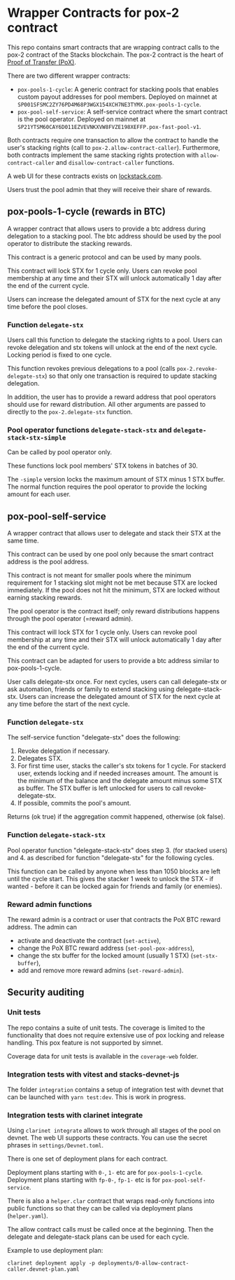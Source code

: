 # Wrapper Contracts for pox-2 contract

This repo contains smart contracts that are wrapping contract calls to the pox-2 contract of the Stacks blockchain. The pox-2 contract is the heart of [Proof of Transfer (PoX)](https://www.stacks.co/learn/stacking).

There are two different wrapper contracts:
* `pox-pools-1-cycle`: A generic contract for stacking pools that enables custom payout addresses for pool members. Deployed on mainnet at `SP001SFSMC2ZY76PD4M68P3WGX154XCH7NE3TYMX.pox-pools-1-cycle`.
* `pox-pool-self-service`: A self-service contract where the smart contract is the pool operator. Deployed on mainnet at `SP21YTSM60CAY6D011EZVEVNKXVW8FVZE198XEFFP.pox-fast-pool-v1`.

Both contracts require one transaction to allow the contract to handle the user's stacking rights (call to `pox-2.allow-contract-caller`). Furthermore, both contracts implement the same stacking rights protection with `allow-contract-caller` and `disallow-contract-caller` functions.

A web UI for these contracts exists on [lockstack.com](https://github.com/hirosystems/btcweb3).

Users trust the pool admin that they will receive their share of rewards.

## pox-pools-1-cycle (rewards in BTC)
A wrapper contract that allows users to provide a btc address during delegation to a stacking pool.
The btc address should be used by the pool operator to distribute the stacking rewards.

This contract is a generic protocol and can be used by many pools.

This contract will lock STX for 1 cycle only. Users can revoke pool membership at any time and their STX will unlock automatically 1 day after the end of the current cycle.

Users can increase the delegated amount of STX for the next cycle at any time before the pool closes.

### Function `delegate-stx`
Users call this function to delegate the stacking rights to a pool. Users can revoke delegation and stx tokens will unlock at the end of the next cycle. Locking period is fixed to one cycle.

This function revokes previous delegations to a pool (calls `pox-2.revoke-delegate-stx`) so that only one transaction is required to update stacking delegation.

In addition, the user has to provide a reward address that pool operators should use for reward distribution. All other arguments are passed to directly to the `pox-2.delegate-stx` function.

### Pool operator functions `delegate-stack-stx` and `delegate-stack-stx-simple`
Can be called by pool operator only.

These functions lock pool members' STX tokens in batches of 30.

The `-simple` version locks the maximum amount of STX minus 1 STX buffer. The normal function requires the pool operator to provide the locking amount for each user.


## pox-pool-self-service
A wrapper contract that allows user to delegate and stack their STX at the same time.

This contract can be used by one pool only because the smart contract address is the pool address.

This contract is not meant for smaller pools where the minimum requirement for 1 stacking slot might not be met because STX are locked immediately. If the pool does not hit the minimum, STX are locked without earning stacking rewards.

The pool operator is the contract itself; only reward distributions happens through the pool operator (=reward admin).

This contract will lock STX for 1 cycle only. Users can revoke pool membership at any time and their STX will unlock automatically 1 day after the end of the current cycle.

This contract can be adapted for users to provide a btc address similar to pox-pools-1-cycle.

User calls delegate-stx once. For next cycles, users can call delegate-stx or ask automation, friends or family to extend stacking using delegate-stack-stx.
Users can increase the delegated amount of STX for the next cycle at any time before the start of the next cycle.

### Function `delegate-stx`

The self-service function "delegate-stx" does the following:

1. Revoke delegation if necessary.
2. Delegates STX.
3. For first time user, stacks the caller's stx tokens for 1 cycle.
    For stackerd user, extends locking and if needed increases amount.
    The amount is the minimum of the balance and the delegate amount
    minus some STX as buffer.
    The STX buffer is left unlocked for users to call revoke-delegate-stx.
4. If possible, commits the pool's amount.

Returns (ok true) if the aggregation commit happened, otherwise (ok false).

### Function `delegate-stack-stx`

Pool operator function "delegate-stack-stx" does step 3. (for stacked users) and 4. as described for function "delegate-stx" for the following cycles.

This function can be called by anyone when less than 1050 blocks are left until the cycle start. This gives the stacker 1 week to unlock the STX - if wanted - before it can be locked again for friends and family (or enemies).

### Reward admin functions
The reward admin is a contract or user that contracts the PoX BTC reward address. The admin can
* activate and deactivate the contract (`set-active`),
* change the PoX BTC reward address (`set-pool-pox-address`),
* change the stx buffer for the locked amount (usually 1 STX) (`set-stx-buffer`),
* add and remove more reward admins (`set-reward-admin`).

## Security auditing

### Unit tests
The repo contains a suite of unit tests. The coverage is limited to the functionality that does not require extensive use of pox locking and release handling. This pox feature is not supported by simnet.

Coverage data for unit tests is available in the `coverage-web` folder.

### Integration tests with vitest and stacks-devnet-js

The folder `integration` contains a setup of integration test with devnet that can be launched with `yarn test:dev`. This is work in progress.

### Integration tests with clarinet integrate

Using `clarinet integrate` allows to work through all stages of the pool on devnet. The web UI supports these contracts. You can use the secret phrases in `settings/Devnet.toml`.

There is one set of deployment plans for each contract.

Deployment plans starting with `0-`, `1-` etc are for `pox-pools-1-cycle`. Deployment plans starting with `fp-0-`, `fp-1-` etc is for `pox-pool-self-service`.

There is also a `helper.clar` contract that wraps read-only functions into public functions so that they can be called via deployment plans (`helper.yaml`).

The allow contract calls must be called once at the beginning. Then the delegate and delegate-stack plans can be used for each cycle.

Example to use deployment plan:
```
clarinet deployment apply -p deployments/0-allow-contract-caller.devnet-plan.yaml
```
